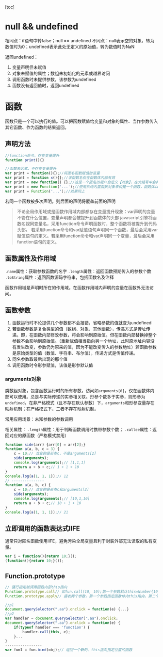 [toc]
# null && undefined
相同点：if语句中转false；null == undefined
不同点：null表示空的对象，转为数值时为0；undefined表示此处无定义的原始值，转为数值时为NaN

返回undefined：
1. 变量声明但未赋值
2. 对象未赋值的属性；数组未初始化的元素或越界访问
3. 调用函数时未提供参数，该参数为undefined
4. 函数没有返回值时，返回undefined



# 函数

函数只是一个可以执行的值。可以把函数赋值给变量和对象的属性、当作参数传入其它函数、作为函数的结果返回。

## 声明方法
```javascript
//function命令，存在变量提升
function print(){}

//函数表达式，不存在变量提升
var print = function(){};//将匿名函数赋值给变量
var print = function x(){};//该函数名仅在函数体内部有效
var print = new function() {};//这是一个匿名的用户自定义【对象】，在大括号中会构建一个变量作用域，this将指代这个作用域本身
var print = new Function('...');//使用系统内置函数对象来构建一个函数，函数体以字符串形式给出
var print = Function('...');//效果同上
```
若同一个函数被多次声明，则后面的声明将覆盖前面的声明
> 不论全局作用域或是函数作用域内部都存在变量提升现象：var声明的变量不管在什么位置，变量声明都会被提升到函数体的头部
> javascript引擎将函数名视同变量名，采用function命令声明函数时，整个函数将被提升到代码头部。
> 若采用function命令和var赋值语句声明同一个函数，最后会采用var赋值语句的定义。若采用function命令和var声明同一个变量，最后会采用function语句的定义。

## 函数属性及作用域
`.name`属性：获取参数函数的名字
`.length`属性：返回函数预期传入的参数个数
`.toString`属性：返回函数源码字符串，包括函数名及注释

函数作用域是声明时所在的作用域，在函数作用域内声明的变量在函数外无法访问。

## 函数参数
1. 函数运行时不论提供几个参数都不会报错，省略参数的值就变为undefined
2. 若函数参数是复合类型的值（数组、对象、其他函数），传递方式是传址传递。即，在函数内部修改参数，将会影响到原始值。但在函数内部替换掉整个参数不会影响到原始值。（重新赋值相当指向另一个地址，此时原地址内容没有发生改变，参数仍为原来的值，因为不能改变传入的参数地址）若函数参数是原始类型的值（数值、字符串、布尔值），传递方式是传值传递。
3. 同名参数取最后出现的那个值
4. 调用函数时令形参赋值，该值是形参默认值

### arguments对象
类数组对象，包含函数运行时的所有参数，访问如`arguments[0]`，仅在函数体内部可以使用。总是与实际传递的实参相关联。形参个数多于实参，则形参为`undefined`。在非严格模式（且不存在默认参数）下，`arguments`和形参变量存在映射机制；在严格模式下，二者不存在映射机制。

常用应用场景：未知参数的参数调用	

相关属性：
`.length`属性：用于判断函数调用时携带参数个数；
`.callee`属性：返回对应的原函数（严格模式禁用）

```js
function side(arr) {arr[0] = arr[2];}
function a(a, b, c = 3) {
    c = 10;// 改变的是形参c，不是arguments[2]
    side(arguments);
    console.log(arguments);// [1,1,1]
    return a + b + c;// 1 + 1 + 10
}
console.log(a(1, 1, 1));// 12
// ---------------
function a(a, b, c) {
    c = 10;// 改变的是形参c和arguments[2]
    side(arguments);
    console.log(arguments);// [10,1,10]
    return a + b + c;// 10 + 1 + 10
}
console.log(a(1, 1, 1));// 21
```

## 立即调用的函数表达式IIFE
通常只对匿名函数使用IIFE，避免污染全局变量且利于封装外部无法读取的私有变量。
```javascript
var i = function(){return 10;}();
(function(){return 10;}());
```

## Function.prototype

```javascript
// 强行指定被调用函数内部this指向
Function.prototype.call// 如fun.call(10, 10);第一个参数默认this=Number{10}。对已经绑定的this再call将失效。apply语法糖
Function.prototype.apply// 接收两个参数，第一个参数指定函数体内this指向，第二个参数为带下标的参数集合，可以是数组或类数组。返回值为【调用了指定this和参数的函数】的结果

//p1
document.querySelector(".aa").onclick = function(e) {...}
//p2
var handler = document.querySelector(".aa").onclick;
document.querySelector(".aa").onclick = function(e) {
	if(typeof handler === 'function') {
		handler.call(this, e);
	}...
}
-----------------
var fun1 = fun.bind(obj);// 返回一个新的、this指向指定位置的函数
```

